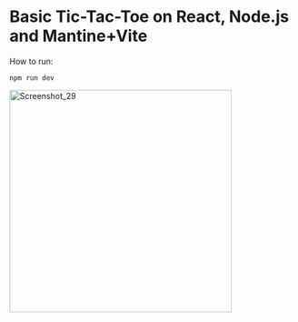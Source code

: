 # Basic Tic-Tac-Toe on React, Node.js and Mantine+Vite

How to run:

`npm run dev`

<img width="391" alt="Screenshot_29" src="https://github.com/user-attachments/assets/7121c54e-886a-4964-9c89-bd00d3940dd4">
